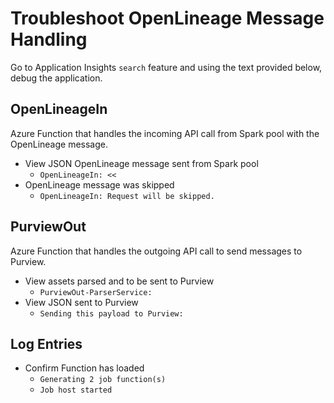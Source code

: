 # Troubleshoot OpenLineage Message Handling

Go to Application Insights `search` feature and using the text provided below, debug the application.

## OpenLineageIn

Azure Function that handles the incoming API call from Spark pool with the OpenLineage message.

- View JSON OpenLineage message sent from Spark pool
    - `OpenLineageIn: <<`
- OpenLineage message was skipped
    - `OpenLineageIn: Request will be skipped.`    

## PurviewOut

Azure Function that handles the outgoing API call to send messages to Purview.

- View assets parsed and to be sent to Purview
    - `PurviewOut-ParserService:`
- View JSON sent to Purview
    - `Sending this payload to Purview:`

## Log Entries

- Confirm Function has loaded
    - `Generating 2 job function(s)`
    - `Job host started`

